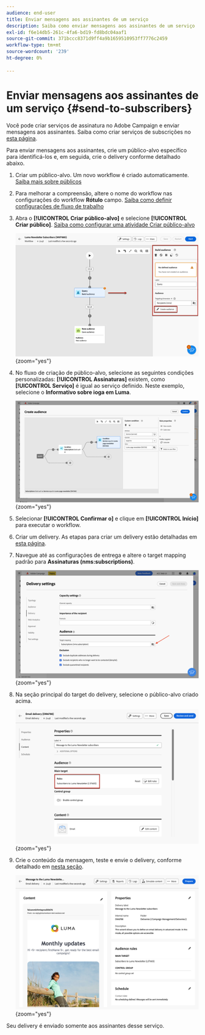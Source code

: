 ```yaml
---
audience: end-user
title: Enviar mensagens aos assinantes de um serviço
description: Saiba como enviar mensagens aos assinantes de um serviço
exl-id: f6e14db5-261c-4fa6-bd19-fd8bdc04aaf1
source-git-commit: 371bccc8371d9ff4a9b1659510953ff7776c2459
workflow-type: tm+mt
source-wordcount: '239'
ht-degree: 0%

---
```


# Enviar mensagens aos assinantes de um serviço {#send-to-subscribers}

Você pode criar serviços de assinatura no Adobe Campaign e enviar mensagens aos assinantes. Saiba como criar serviços de subscrições no [esta página](../audience//manage-services.md#create-service).

Para enviar mensagens aos assinantes, crie um público-alvo específico para identificá-los e, em seguida, crie o delivery conforme detalhado abaixo.

1. Criar um público-alvo. Um novo workflow é criado automaticamente. [Saiba mais sobre públicos](../audience/create-audience.md)

1. Para melhorar a compreensão, altere o nome do workflow nas configurações do workflow **Rótulo** campo. [Saiba como definir configurações de fluxo de trabalho](../workflows/workflow-settings.md)

1. Abra o **[!UICONTROL Criar público-alvo]** e selecione **[!UICONTROL Criar público]**. [Saiba como configurar uma atividade Criar público-alvo](../workflows/activities/build-audience.md)

   ![](assets/service-create-audience.png){zoom=&quot;yes&quot;}

1. No fluxo de criação de público-alvo, selecione as seguintes condições personalizadas: **[!UICONTROL Assinaturas]** existem, como **[!UICONTROL Serviço]** é igual ao serviço definido. Neste exemplo, selecione o **Informativo sobre ioga em Luma**.

   ![](assets/service-audience-subscribers.png){zoom=&quot;yes&quot;}

1. Selecionar **[!UICONTROL Confirmar o]** e clique em **[!UICONTROL Início]** para executar o workflow.

1. Criar um delivery. As etapas para criar um delivery estão detalhadas em [esta página](../msg/gs-messages.md#create-delivery).
1. Navegue até as configurações de entrega e altere o target mapping padrão para **Assinaturas (nms:subscriptions)**.

   ![](assets/service-delivery-change-mapping.png){zoom=&quot;yes&quot;}

1. Na seção principal do target do delivery, selecione o público-alvo criado acima.

   ![](assets/service-delivery-targeting-subscribers.png){zoom=&quot;yes&quot;}

1. Crie o conteúdo da mensagem, teste e envie o delivery, conforme detalhado em [nesta seção](../preview-test/preview-test.md).

   ![](assets/service-delivery-ready.png){zoom=&quot;yes&quot;}

Seu delivery é enviado somente aos assinantes desse serviço.
